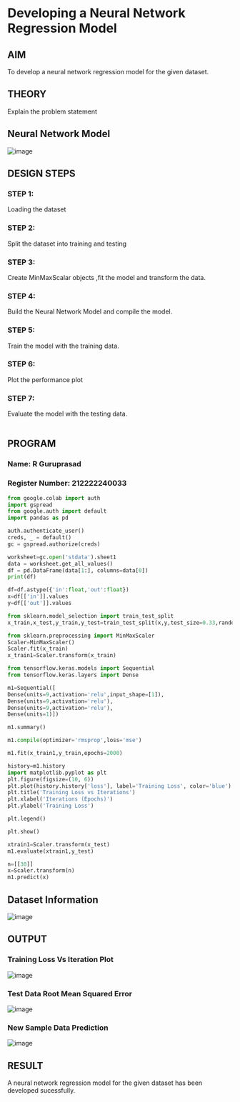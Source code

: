 # Developing a Neural Network Regression Model

## AIM

To develop a neural network regression model for the given dataset.

## THEORY

Explain the problem statement

## Neural Network Model

![image](https://github.com/user-attachments/assets/ed81faab-be6b-40cb-b2ed-50c33237c2c0)

## DESIGN STEPS

### STEP 1:

Loading the dataset

### STEP 2:

Split the dataset into training and testing

### STEP 3:

Create MinMaxScalar objects ,fit the model and transform the data.

### STEP 4:

Build the Neural Network Model and compile the model.

### STEP 5:

Train the model with the training data.

### STEP 6:

Plot the performance plot

### STEP 7:

Evaluate the model with the testing data.
<br>
<br>
## PROGRAM
### Name: R Guruprasad
### Register Number: 212222240033
```python
from google.colab import auth
import gspread
from google.auth import default
import pandas as pd

auth.authenticate_user()
creds, _ = default()
gc = gspread.authorize(creds)

worksheet=gc.open('stdata').sheet1
data = worksheet.get_all_values()
df = pd.DataFrame(data[1:], columns=data[0])
print(df)

df=df.astype({'in':float,'out':float})
x=df[['in']].values
y=df[['out']].values

from sklearn.model_selection import train_test_split
x_train,x_test,y_train,y_test=train_test_split(x,y,test_size=0.33,random_state=33)

from sklearn.preprocessing import MinMaxScaler
Scaler=MinMaxScaler()
Scaler.fit(x_train)
x_train1=Scaler.transform(x_train)

from tensorflow.keras.models import Sequential
from tensorflow.keras.layers import Dense

m1=Sequential([
Dense(units=9,activation='relu',input_shape=[1]),
Dense(units=9,activation='relu'),
Dense(units=9,activation='relu'),
Dense(units=1)])

m1.summary()

m1.compile(optimizer='rmsprop',loss='mse')

m1.fit(x_train1,y_train,epochs=2000)

history=m1.history
import matplotlib.pyplot as plt
plt.figure(figsize=(10, 6))
plt.plot(history.history['loss'], label='Training Loss', color='blue')
plt.title('Training Loss vs Iterations')
plt.xlabel('Iterations (Epochs)')
plt.ylabel('Training Loss')

plt.legend()

plt.show()

xtrain1=Scaler.transform(x_test)
m1.evaluate(xtrain1,y_test)

n=[[30]]
x=Scaler.transform(n)
m1.predict(x)


```
## Dataset Information

![image](https://github.com/user-attachments/assets/f9b7849e-646d-4391-8ff1-13b7bd01486c)

## OUTPUT

### Training Loss Vs Iteration Plot

![image](https://github.com/user-attachments/assets/d4ca7044-094c-43b2-a87b-d9a5d722cc3c)

### Test Data Root Mean Squared Error
![image](https://github.com/user-attachments/assets/527ca3d2-7f38-4442-a76e-dc94a844a400)

### New Sample Data Prediction
![image](https://github.com/user-attachments/assets/e38b0636-fc96-4d09-981c-4ca8b9d8fe27)

## RESULT

A neural network regression model for the given dataset has been developed sucessfully.
